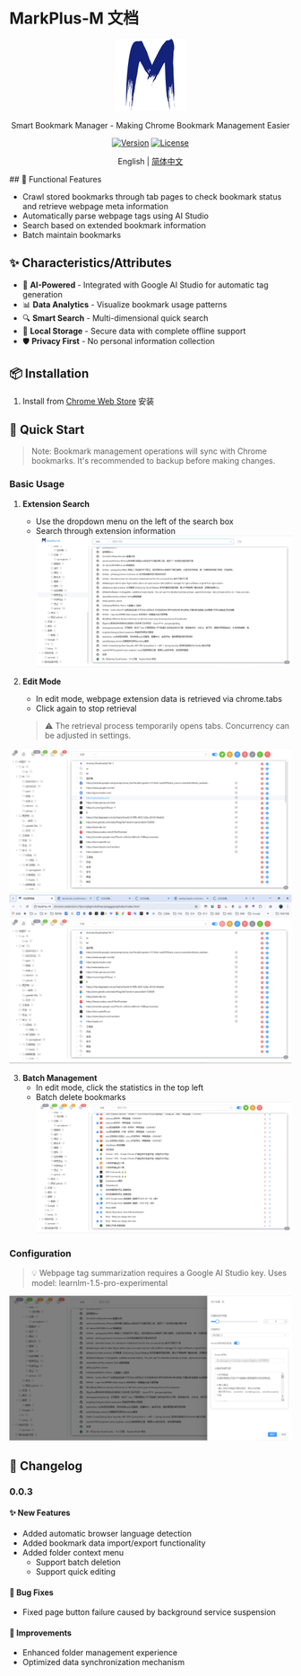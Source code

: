 # MarkPlus-M 文档

<div align="center">

![MarkPlus-M Logo](../src/assets/icons/icon128.png)

Smart Bookmark Manager - Making Chrome Bookmark Management Easier


[![Version](https://img.shields.io/badge/version-0.0.3-blue.svg)](https://github.com/your-repo/MarkPlus-M/releases)
[![License](https://img.shields.io/badge/license-MIT-green.svg)](LICENSE)

English | [简体中文](../README.md)

</div>
## 🚀 Functional Features

- Crawl stored bookmarks through tab pages to check bookmark status and retrieve webpage meta information
- Automatically parse webpage tags using AI Studio
- Search based on extended bookmark information
- Batch maintain bookmarks

## ✨ Characteristics/Attributes

- 🤖 **AI-Powered** - Integrated with Google AI Studio for automatic tag generation
- 📊 **Data Analytics** - Visualize bookmark usage patterns
- 🔍 **Smart Search** - Multi-dimensional quick search
- 💾 **Local Storage** - Secure data with complete offline support
- 🛡️ **Privacy First** - No personal information collection

## 📦 Installation

1. Install from [Chrome Web Store](https://chromewebstore.google.com/detail/markplus-m/ggnkeikgmibbjjjfglhbnpjbacnbpgek) 安装



## 🚀 Quick Start
> Note: Bookmark management operations will sync with Chrome bookmarks. It's recommended to backup before making changes.


### Basic Usage
1. **Extension Search**
    - Use the dropdown menu on the left of the search box
    - Search through extension information
   ![](docs/images/1.png)

2. **Edit Mode**
    - In edit mode, webpage extension data is retrieved via chrome.tabs
    - Click again to stop retrieval

   > ⚠️ The retrieval process temporarily opens tabs. Concurrency can be adjusted in settings.


![](images/2.png)
![](images/2-1.png)


3. **Batch Management**
    - In edit mode, click the statistics in the top left
    - Batch delete bookmarks
![](images/2-2.png)

### Configuration

> 💡 Webpage tag summarization requires a Google AI Studio key. Uses model: learnlm-1.5-pro-experimental


![](images/3.png)


## 📝 Changelog

### 0.0.3
#### ✨ New Features
- Added automatic browser language detection
- Added bookmark data import/export functionality
- Added folder context menu
  - Support batch deletion
  - Support quick editing

#### 🐛 Bug Fixes
- Fixed page button failure caused by background service suspension

#### 🔨 Improvements
- Enhanced folder management experience
- Optimized data synchronization mechanism
